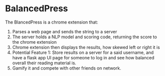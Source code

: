 # BalancedPress

The BlancedPress is a chrome extension that:

1. Parses a web page and sends the string to a server
2. The server holds a NLP model and scoring code, returning the score to the chrome extension
3. Chrome extension then displays the results, how skewed left or right it is
4. Potential Feature 1: Store results on a server for a said username, and have a flask app UI page for someone to log in and see how balanced overall their reading material is.
5. Gamify it and compete with other friends on network.
